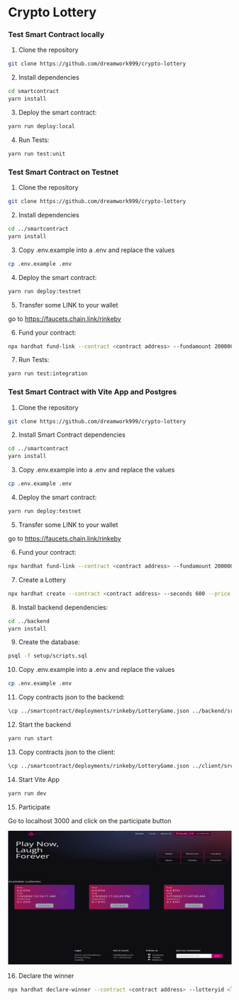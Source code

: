 # Crypto Lottery


### Test Smart Contract locally

1. Clone the repository 

```sh
git clone https://github.com/dreamwork999/crypto-lottery
```

2. Install dependencies

```sh
cd smartcontract
yarn install
```

3. Deploy the smart contract:

```sh
yarn run deploy:local
```

4. Run Tests:

```sh
yarn run test:unit
```

### Test Smart Contract on Testnet

1. Clone the repository 

```sh
git clone https://github.com/dreamwork999/crypto-lottery
```

2. Install dependencies

```sh
cd ../smartcontract
yarn install
```

3. Copy .env.example into a .env and replace the values

```sh
cp .env.example .env
```

4. Deploy the smart contract:

```sh
yarn run deploy:testnet
```

5. Transfer some LINK to your wallet

go to https://faucets.chain.link/rinkeby

6. Fund your contract:

```sh
npx hardhat fund-link --contract <contract address> --fundamount 2000000000000000000 --network rinkeby
```

7. Run Tests:

```sh
yarn run test:integration
```

### Test Smart Contract with Vite App and Postgres

1. Clone the repository 

```sh
git clone https://github.com/dreamwork999/crypto-lottery
```

2. Install Smart Contract dependencies

```sh
cd ../smartcontract
yarn install
```

3. Copy .env.example into a .env and replace the values

```sh
cp .env.example .env
```

4. Deploy the smart contract:

```sh
yarn run deploy:testnet
```

5. Transfer some LINK to your wallet

go to https://faucets.chain.link/rinkeby

6. Fund your contract:

```sh
npx hardhat fund-link --contract <contract address> --fundamount 2000000000000000000 --network rinkeby
```

7. Create a Lottery

```sh
npx hardhat create --contract <contract address> --seconds 600 --price 0.1 --network rinkeby
```

8. Install backend dependencies:

```sh
cd ../backend
yarn install
```

9. Create the database:

```sh
psql -f setup/scripts.sql
```

10. Copy .env.example into a .env and replace the values

```sh
cp .env.example .env
```

11. Copy contracts json to the backend:

```sh
\cp ../smartcontract/deployments/rinkeby/LotteryGame.json ../backend/src/contracts
```

12. Start the backend

```sh
yarn run start
```

13. Copy contracts json to the client:

```sh
\cp ../smartcontract/deployments/rinkeby/LotteryGame.json ../client/src/contracts
```

14. Start Vite App

```sh
yarn run dev
```

15. Participate

Go to localhost 3000 and click on the participate button

![client](./images/client.png)


16. Declare the winner

```sh
npx hardhat declare-winner --contract <contract address> --lotteryid <lottery id> --network rinkeby
```
